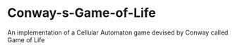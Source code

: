 # Conway-s-Game-of-Life
An implementation of a Cellular Automaton game devised by Conway called Game of Life
